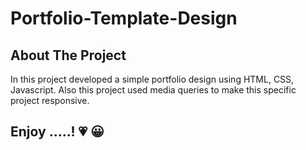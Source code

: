# Portfolio-Template-Design

## About The Project

In this project developed a simple portfolio design using HTML, CSS, Javascript. Also this project used media queries to make this specific project responsive. 

## Enjoy .....! <span class="heart-icon">&#128151; 😀</span>

